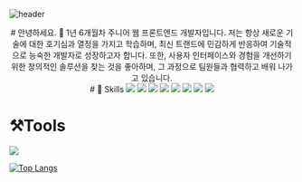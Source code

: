 ![header](https://capsule-render.vercel.app/api?type=waving&height=300&color=gradient&text=HELLO!%20&reversal=true&fontAlign=50)
<div align=center>
# 안녕하세요. 👋
1년 6개월차 주니어 웹 프론트엔드 개발자입니다.
저는 항상 새로운 기술에 대한 호기심과 열정을 가지고 학습하며, 
최신 트랜드에 민감하게 반응하여 기술적으로 능숙한 개발자로 성장하고자 합니다.
또한, 사용자 인터페이스와 경험을 개선하기 위한 창의적인 솔루션을 찾는  것을 좋아하며,
그 과정으로 팀원들과 협력하고 배워 나가고 있습니다.
</div>

<div align=center>
# 🚀 Skills
<img src="https://img.shields.io/badge/html5-%23E34F26.svg?&style=for-the-badge&logo=html5&logoColor=white" />
<img src="https://img.shields.io/badge/css3-%231572B6.svg?&style=for-the-badge&logo=css3&logoColor=white" />
<img src="https://img.shields.io/badge/jquery-%230769AD.svg?&style=for-the-badge&logo=jquery&logoColor=white" />
<img src="https://img.shields.io/badge/javascript-%23F7DF1E.svg?&style=for-the-badge&logo=javascript&logoColor=black" />
<img src="https://img.shields.io/badge/react-%2361DAFB.svg?&style=for-the-badge&logo=react&logoColor=black" />
<img src="https://img.shields.io/badge/styled--components-%23DB7093.svg?&style=for-the-badge&logo=styled-components&logoColor=white" />
<img src="https://img.shields.io/badge/tailwind%20css-%2338B2AC.svg?&style=for-the-badge&logo=tailwind%20css&logoColor=white" />
<img src="https://img.shields.io/badge/git-%23F05032.svg?&style=for-the-badge&logo=git&logoColor=white" />
</div>

# ⚒️Tools 
<a href="버튼을 눌렀을 때 이동할 링크" target="_blank"><img src="https://img.shields.io/badge/뱃지레이블-배경색?style=뱃지모양&logo=social&logoColor=로고색상"/></a>

[![Top Langs](https://github-readme-stats.vercel.app/api/top-langs/?username=josoyean&layout=compact)](https://github.com/josoyean/github-readme-stats)

